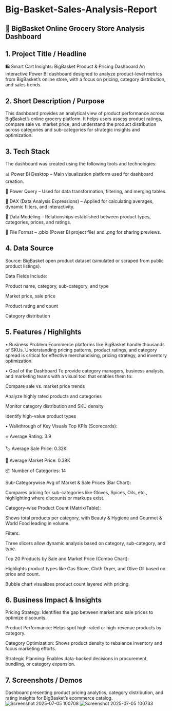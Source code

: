 # Big-Basket-Sales-Analysis-Report

## **🛒 BigBasket Online Grocery Store Analysis Dashboard**

## **1. Project Title / Headline**
🛍️ Smart Cart Insights: BigBasket Product & Pricing Dashboard
An interactive Power BI dashboard designed to analyze product-level metrics from BigBasket’s online store, with a focus on pricing, category distribution, and sales trends.



## **2. Short Description / Purpose**
This dashboard provides an analytical view of product performance across BigBasket’s online grocery platform. It helps users assess product ratings, compare sale vs. market price, and understand the product distribution across categories and sub-categories for strategic insights and optimization.



## **3. Tech Stack**
The dashboard was created using the following tools and technologies:

📊 Power BI Desktop – Main visualization platform used for dashboard creation.

📂 Power Query – Used for data transformation, filtering, and merging tables.

🧠 DAX (Data Analysis Expressions) – Applied for calculating averages, dynamic filters, and interactivity.

📝 Data Modeling – Relationships established between product types, categories, prices, and ratings.

📁 File Format – .pbix (Power BI project file) and .png for sharing previews.



## **4. Data Source**
Source: BigBasket open product dataset (simulated or scraped from public product listings).

Data Fields Include:

Product name, category, sub-category, and type

Market price, sale price

Product rating and count

Category distribution



## **5. Features / Highlights**
• Business Problem
Ecommerce platforms like BigBasket handle thousands of SKUs. Understanding pricing patterns, product ratings, and category spread is critical for effective merchandising, pricing strategy, and inventory optimization.

• Goal of the Dashboard
To provide category managers, business analysts, and marketing teams with a visual tool that enables them to:

Compare sale vs. market price trends

Analyze highly rated products and categories

Monitor category distribution and SKU density

Identify high-value product types

• Walkthrough of Key Visuals
Top KPIs (Scorecards):

⭐ Average Rating: 3.9

🏷️ Average Sale Price: 0.32K

🛒 Average Market Price: 0.38K

📦 Number of Categories: 14

Sub-Categorywise Avg of Market & Sale Prices (Bar Chart):

Compares pricing for sub-categories like Gloves, Spices, Oils, etc., highlighting where discounts or markups exist.

Category-wise Product Count (Matrix/Table):

Shows total products per category, with Beauty & Hygiene and Gourmet & World Food leading in volume.

Filters:

Three slicers allow dynamic analysis based on category, sub-category, and type.

Top 20 Products by Sale and Market Price (Combo Chart):

Highlights product types like Gas Stove, Cloth Dryer, and Olive Oil based on price and count.

Bubble chart visualizes product count layered with pricing.



## **6. Business Impact & Insights**
Pricing Strategy: Identifies the gap between market and sale prices to optimize discounts.

Product Performance: Helps spot high-rated or high-revenue products by category.

Category Optimization: Shows product density to rebalance inventory and focus marketing efforts.

Strategic Planning: Enables data-backed decisions in procurement, bundling, or category expansion.



## **7. Screenshots / Demos**

Dashboard presenting product pricing analytics, category distribution, and rating insights for BigBasket’s ecommerce catalog.
![Screenshot 2025-07-05 100708](https://github.com/user-attachments/assets/1ca6c0fd-a057-4cfd-b432-0f097a1f69ec)
![Screenshot 2025-07-05 100733](https://github.com/user-attachments/assets/cc8b23ee-d4c9-46a7-be59-580ad0cfa679)



